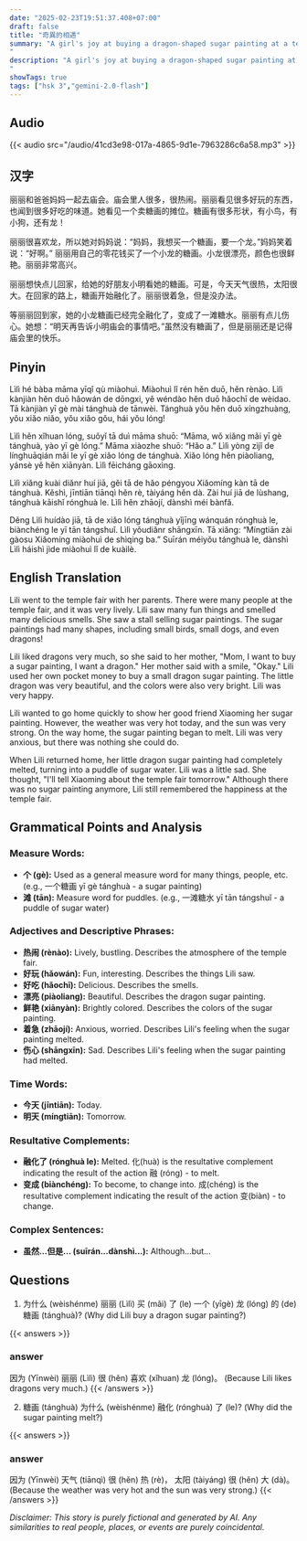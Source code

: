 ```yaml
---
date: "2025-02-23T19:51:37.408+07:00"
draft: false
title: "奇異的相遇"
summary: "A girl's joy at buying a dragon-shaped sugar painting at a temple fair is short-lived as the treat melts on the way home, leaving her disappointed but still cherishing the memory of the event.
"
description: "A girl's joy at buying a dragon-shaped sugar painting at a temple fair is short-lived as the treat melts on the way home, leaving her disappointed but still cherishing the memory of the event.
"
showTags: true
tags: ["hsk 3","gemini-2.0-flash"]
---
```


## Audio
{{< audio src="/audio/41cd3e98-017a-4865-9d1e-7963286c6a58.mp3" >}}

## 汉字

丽丽和爸爸妈妈一起去庙会。庙会里人很多，很热闹。丽丽看见很多好玩的东西，也闻到很多好吃的味道。她看见一个卖糖画的摊位。糖画有很多形状，有小鸟，有小狗，还有龙！

丽丽很喜欢龙，所以她对妈妈说：“妈妈，我想买一个糖画，要一个龙。”妈妈笑着说：“好啊。” 丽丽用自己的零花钱买了一个小龙的糖画。小龙很漂亮，颜色也很鲜艳。丽丽非常高兴。

丽丽想快点儿回家，给她的好朋友小明看她的糖画。可是，今天天气很热，太阳很大。在回家的路上，糖画开始融化了。丽丽很着急，但是没办法。

等丽丽回到家，她的小龙糖画已经完全融化了，变成了一滩糖水。丽丽有点儿伤心。她想：“明天再告诉小明庙会的事情吧。”虽然没有糖画了，但是丽丽还是记得庙会里的快乐。

## Pinyin

Lìlì hé bàba māma yīqǐ qù miàohuì. Miàohuì lǐ rén hěn duō, hěn rènào. Lìlì kànjiàn hěn duō hǎowán de dōngxi, yě wéndào hěn duō hǎochī de wèidao. Tā kànjiàn yī gè mài tánghuà de tānwèi. Tánghuà yǒu hěn duō xíngzhuàng, yǒu xiǎo niǎo, yǒu xiǎo gǒu, hái yǒu lóng!

Lìlì hěn xǐhuan lóng, suǒyǐ tā duì māma shuō: “Māma, wǒ xiǎng mǎi yī gè tánghuà, yào yī gè lóng.” Māma xiàozhe shuō: “Hǎo a.” Lìlì yòng zìjǐ de línghuāqián mǎi le yī gè xiǎo lóng de tánghuà. Xiǎo lóng hěn piàoliang, yánsè yě hěn xiānyàn. Lìlì fēicháng gāoxìng.

Lìlì xiǎng kuài diǎnr huí jiā, gěi tā de hǎo péngyou Xiǎomíng kàn tā de tánghuà. Kěshì, jīntiān tiānqì hěn rè, tàiyáng hěn dà. Zài huí jiā de lùshang, tánghuà kāishǐ rónghuà le. Lìlì hěn zhāojí, dànshì méi bànfǎ.

Děng Lìlì huídào jiā, tā de xiǎo lóng tánghuà yǐjīng wánquán rónghuà le, biànchéng le yī tān tángshuǐ. Lìlì yǒudiǎnr shāngxīn. Tā xiǎng: “Míngtiān zài gàosu Xiǎomíng miàohuì de shìqing ba.” Suīrán méiyǒu tánghuà le, dànshì Lìlì háishì jìde miàohuì lǐ de kuàilè.

## English Translation

Lili went to the temple fair with her parents. There were many people at the temple fair, and it was very lively. Lili saw many fun things and smelled many delicious smells. She saw a stall selling sugar paintings. The sugar paintings had many shapes, including small birds, small dogs, and even dragons!

Lili liked dragons very much, so she said to her mother, "Mom, I want to buy a sugar painting, I want a dragon." Her mother said with a smile, "Okay." Lili used her own pocket money to buy a small dragon sugar painting. The little dragon was very beautiful, and the colors were also very bright. Lili was very happy.

Lili wanted to go home quickly to show her good friend Xiaoming her sugar painting. However, the weather was very hot today, and the sun was very strong. On the way home, the sugar painting began to melt. Lili was very anxious, but there was nothing she could do.

When Lili returned home, her little dragon sugar painting had completely melted, turning into a puddle of sugar water. Lili was a little sad. She thought, "I'll tell Xiaoming about the temple fair tomorrow." Although there was no sugar painting anymore, Lili still remembered the happiness at the temple fair.

## Grammatical Points and Analysis

### Measure Words:

-   **个 (gè):** Used as a general measure word for many things, people, etc. (e.g., 一个糖画 yī gè tánghuà - a sugar painting)
-   **滩 (tān):** Measure word for puddles. (e.g., 一滩糖水 yī tān tángshuǐ - a puddle of sugar water)

### Adjectives and Descriptive Phrases:

-   **热闹 (rènào):** Lively, bustling. Describes the atmosphere of the temple fair.
-   **好玩 (hǎowán):** Fun, interesting. Describes the things Lili saw.
-   **好吃 (hǎochī):** Delicious. Describes the smells.
-   **漂亮 (piàoliang):** Beautiful. Describes the dragon sugar painting.
-   **鲜艳 (xiānyàn):** Brightly colored. Describes the colors of the sugar painting.
-   **着急 (zhāojí):** Anxious, worried. Describes Lili's feeling when the sugar painting melted.
-   **伤心 (shāngxīn):** Sad. Describes Lili's feeling when the sugar painting had melted.

### Time Words:

-   **今天 (jīntiān):** Today.
-   **明天 (míngtiān):** Tomorrow.

### Resultative Complements:

- **融化了 (rónghuà le):** Melted. 化(huà) is the resultative complement indicating the result of the action 融 (róng) - to melt.
- **变成 (biànchéng):** To become, to change into. 成(chéng) is the resultative complement indicating the result of the action 变(biàn) - to change.

### Complex Sentences:
- **虽然...但是... (suīrán...dànshì...):** Although...but...

## Questions

1.  为什么 (wèishénme) 丽丽 (Lìlì) 买 (mǎi) 了 (le) 一个 (yīgè) 龙 (lóng) 的 (de) 糖画 (tánghuà)?
    (Why did Lili buy a dragon sugar painting?)

{{< answers >}}
### answer
因为 (Yīnwèi) 丽丽 (Lìlì) 很 (hěn) 喜欢 (xǐhuan) 龙 (lóng)。
(Because Lili likes dragons very much.)
{{< /answers >}}

2.  糖画 (tánghuà) 为什么 (wèishénme) 融化 (rónghuà) 了 (le)?
    (Why did the sugar painting melt?)

{{< answers >}}
### answer
因为 (Yīnwèi) 天气 (tiānqì) 很 (hěn) 热 (rè)， 太阳 (tàiyáng) 很 (hěn) 大 (dà)。
(Because the weather was very hot and the sun was very strong.)
{{< /answers >}}


*Disclaimer: This story is purely fictional and generated by AI. Any similarities to real people, places, or events are purely coincidental.*